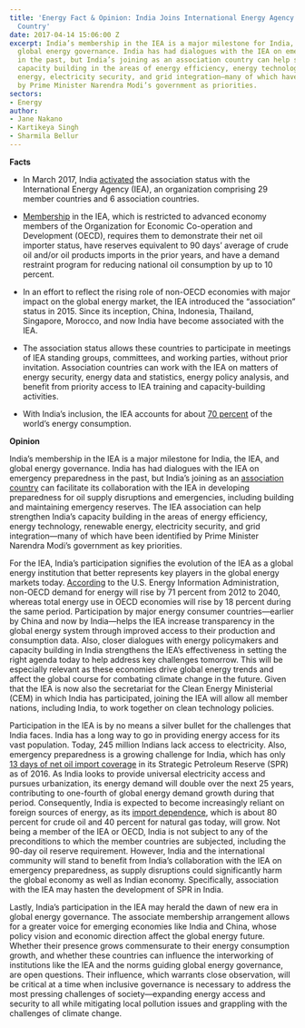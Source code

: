 ```yaml
---
title: 'Energy Fact & Opinion: India Joins International Energy Agency as an Association
  Country'
date: 2017-04-14 15:06:00 Z
excerpt: India’s membership in the IEA is a major milestone for India, the IEA, and
  global energy governance. India has had dialogues with the IEA on emergency preparedness
  in the past, but India’s joining as an association country can help strengthen India’s
  capacity building in the areas of energy efficiency, energy technology, renewable
  energy, electricity security, and grid integration—many of which have been identified
  by Prime Minister Narendra Modi’s government as priorities.
sectors:
- Energy
author:
- Jane Nakano
- Kartikeya Singh
- Sharmila Bellur
---
```


**Facts**

* In March 2017, India [activated](https://www.iea.org/newsroom/news/2017/march/india-joins-iea-family-a-major-milestone-for-global-energy-governance.html) the association status with the International Energy Agency (IEA), an organization comprising 29 member countries and 6 association countries. 

* [Membership](https://www.iea.org/about/faqs/membership/) in the IEA, which is restricted to advanced economy members of the Organization for Economic Co-operation and Development (OECD), requires them to demonstrate their net oil importer status, have reserves equivalent to 90 days’ average of crude oil and/or oil products imports in the prior years, and have a demand restraint program for reducing national oil consumption by up to 10 percent.

* In an effort to reflect the rising role of non-OECD economies with major impact on the global energy market, the IEA introduced the “association” status in 2015. Since its inception, China, Indonesia, Thailand, Singapore, Morocco, and now India have become associated with the IEA.

* The association status allows these countries to participate in meetings of IEA standing groups, committees, and working parties, without prior invitation. Association countries can work with the IEA on matters of energy security, energy data and statistics, energy policy analysis, and benefit from priority access to IEA training and capacity-building activities.

* With India’s inclusion, the IEA accounts for about [70 percent](http://economictimes.indiatimes.com/news/politics-and-nation/india-becomes-associate-member-of-international-energy-agency/articleshow/57925914.cms) of the world’s energy consumption.

**Opinion**

India’s membership in the IEA is a major milestone for India, the IEA, and global energy governance. India has had dialogues with the IEA on emergency preparedness in the past, but India’s joining as an [association country](https://www.iea.org/topics/engagementworldwide/subtopics/association/) can facilitate its collaboration with the IEA in developing preparedness for oil supply disruptions and emergencies, including building and maintaining emergency reserves. The IEA association can help strengthen India’s capacity building in the areas of energy efficiency, energy technology, renewable energy, electricity security, and grid integration—many of which have been identified by Prime Minister Narendra Modi’s government as key priorities.

For the IEA, India’s participation signifies the evolution of the IEA as a global energy institution that better represents key players in the global energy markets today. [According](https://www.eia.gov/outlooks/ieo/world.cfm) to the U.S. Energy Information Administration, non-OECD demand for energy will rise by 71 percent from 2012 to 2040, whereas total energy use in OECD economies will rise by 18 percent during the same period. Participation by major energy consumer countries—earlier by China and now by India—helps the IEA increase transparency in the global energy system through improved access to their production and consumption data. Also, closer dialogues with energy policymakers and capacity building in India strengthens the IEA’s effectiveness in setting the right agenda today to help address key challenges tomorrow. This will be especially relevant as these economies drive global energy trends and affect the global course for combating climate change in the future. Given that the IEA is now also the secretariat for the Clean Energy Ministerial (CEM) in which India has participated, joining the IEA will allow all member nations, including India, to work together on clean technology policies.

Participation in the IEA is by no means a silver bullet for the challenges that India faces. India has a long way to go in providing energy access for its vast population. Today, 245 million Indians lack access to electricity. Also, emergency preparedness is a growing challenge for India, which has only [13 days of net oil import coverage](https://www.eia.gov/todayinenergy/detail.php?id=27132) in its Strategic Petroleum Reserve (SPR) as of 2016. As India looks to provide universal electricity access and pursues urbanization, its energy demand will double over the next 25 years, contributing to one-fourth of global energy demand growth during that period. Consequently, India is expected to become increasingly reliant on foreign sources of energy, as its [import dependence](http://www.bp.com/content/dam/bp/pdf/energy-economics/statistical-review-2016/bp-statistical-review-of-world-energy-2016-full-report.pdf), which is about 80 percent for crude oil and 40 percent for natural gas today, will grow. Not being a member of the IEA or OECD, India is not subject to any of the preconditions to which the member countries are subjected, including the 90-day oil reserve requirement. However, India and the international community will stand to benefit from India’s collaboration with the IEA on emergency preparedness, as supply disruptions could significantly harm the global economy as well as Indian economy. Specifically, association with the IEA may hasten the development of SPR in India.

Lastly, India’s participation in the IEA may herald the dawn of new era in global energy governance. The associate membership arrangement allows for a greater voice for emerging economies like India and China, whose policy vision and economic direction affect the global energy future. Whether their presence grows commensurate to their energy consumption growth, and whether these countries can influence the interworking of institutions like the IEA and the norms guiding global energy governance, are open questions. Their influence, which warrants close observation, will be critical at a time when inclusive governance is necessary to address the most pressing challenges of society—expanding energy access and security to all while mitigating local pollution issues and grappling with the challenges of climate change.